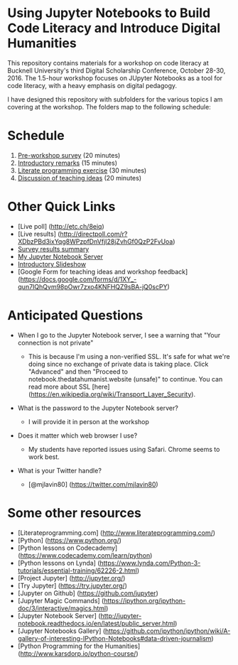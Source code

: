 # Using Jupyter Notebooks to Build Code Literacy and Introduce Digital Humanities
This repository contains materials for a workshop on code literacy at Bucknell University's third Digital Scholarship Conference, October 28-30, 2016. The 1.5-hour workshop focuses on JUpyter Notebooks as a tool for code literacy, with a heavy emphasis on digital pedagogy.

I have designed this repository with subfolders for the various topics I am covering at the workshop. The folders map to the following schedule:

# Schedule

1. [Pre-workshop survey](./survey) (20 minutes)
2. [Introductory remarks](./intro) (15 minutes)
3. [Literate programming exercise](./literate_programming) (30 minutes)
4. [Discussion of teaching ideas](./teaching_ideas) (20 minutes)

# Other Quick Links

- [Live poll] (http://etc.ch/8eiq)
- [Live results] (http://directpoll.com/r?XDbzPBd3ixYqg8WPzpfDnVfjI28jZvhGf0QzP2FvUoa)
- [Survey results summary](./survey/results.md)
- [My Jupyter Notebook Server](https://notebook.thedatahumanist.website/)
- [Introductory Slideshow](https://mjlavin80.github.io/bucknell-code-literacy-workshop-2016)
- [Google Form for teaching ideas and workshop feedback] (https://docs.google.com/forms/d/1XY_-qun7IQhQvm98pOwr7zxo4KNFHQZ9sBA-jQ0scPY)

# Anticipated Questions
* When I go to the Jupyter Notebook server, I see a warning that "Your connection is not private"

  * This is because I'm using a non-verified SSL. It's safe for what we're doing since no exchange of private data is taking place. Click "Advanced" and then "Proceed to notebook.thedatahumanist.website (unsafe)" to continue. You can read more about SSL [here] (https://en.wikipedia.org/wiki/Transport_Layer_Security).

* What is the password to the Jupyter Notebook server?

  * I will provide it in person at the workshop

* Does it matter which web browser I use?

  * My students have reported issues using Safari. Chrome seems to work best.

* What is your Twitter handle?

  * [@mjlavin80] (https://twitter.com/mjlavin80)

# Some other resources

 * [Literateprogramming.com] (http://www.literateprogramming.com/)
 * [Python] (https://www.python.org/)
 * [Python lessons on Codecademy] (https://www.codecademy.com/learn/python)
 * [Python lessons on Lynda] (https://www.lynda.com/Python-3-tutorials/essential-training/62226-2.html)
 * [Project Jupyter] (http://jupyter.org/)
 * [Try Jupyter] (https://try.jupyter.org/)
 * [Jupyter on Github] (https://github.com/jupyter)
 * [Jupyter Magic Commands] (https://ipython.org/ipython-doc/3/interactive/magics.html)
 * [Jupyter Notebook Server] (http://jupyter-notebook.readthedocs.io/en/latest/public_server.html)
 * [Jupyter Notebooks Gallery] (https://github.com/ipython/ipython/wiki/A-gallery-of-interesting-IPython-Notebooks#data-driven-journalism)
 * [Python Programming for the Humanities] (http://www.karsdorp.io/python-course/)

